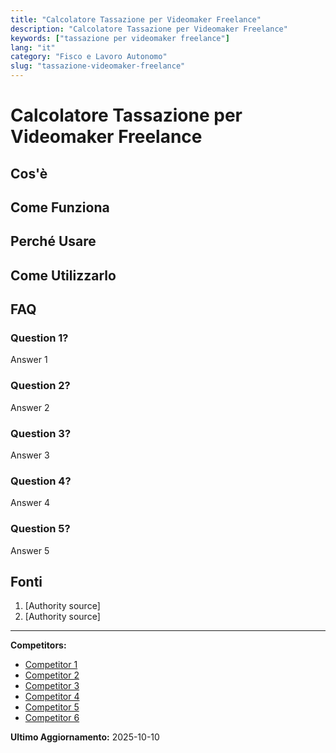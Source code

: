 ```yaml
---
title: "Calcolatore Tassazione per Videomaker Freelance"
description: "Calcolatore Tassazione per Videomaker Freelance"
keywords: ["tassazione per videomaker freelance"]
lang: "it"
category: "Fisco e Lavoro Autonomo"
slug: "tassazione-videomaker-freelance"
---
```


# Calcolatore Tassazione per Videomaker Freelance

<!-- TODO: Add introduction -->

## Cos'è

<!-- TODO: Explain what this calculator does -->

## Come Funziona

<!-- TODO: Explain methodology -->

## Perché Usare

<!-- TODO: List benefits -->

## Come Utilizzarlo

<!-- TODO: Step-by-step guide -->

## FAQ

### Question 1?
Answer 1

### Question 2?
Answer 2

### Question 3?
Answer 3

### Question 4?
Answer 4

### Question 5?
Answer 5

## Fonti

1. [Authority source]
2. [Authority source]

---

**Competitors:**
- [Competitor 1](https://socalsolver.com/it/fisco-e-lavoro-autonomo/tassazione-videomaker-freelance)
- [Competitor 2](https://flextax.it/calcolo-tasse-ed-esempi-per-video-maker-in-forfettario/)
- [Competitor 3](https://www.fiscozen.it/calcolatore-tasse-partita-iva/)
- [Competitor 4](https://www.ilcommercialistaonline.it/partita-iva-videomaker/)
- [Competitor 5](https://qonto.com/it/blog/professionisti/business/quante-tasse-pagano-i-freelance)
- [Competitor 6](https://www.fiscozen.it/guide/tasse-videomaker/)

**Ultimo Aggiornamento:** 2025-10-10
